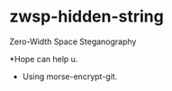 # zwsp-hidden-string
Zero-Width Space Steganography

 *Hope can help u. 
 *  Using morse-encrypt-git.
